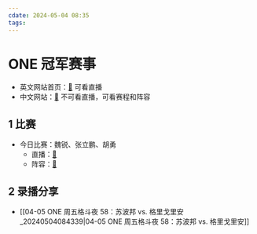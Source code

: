 ```yaml
---
cdate: 2024-05-04 08:35
tags: 
---
```


# ONE 冠军赛事

- 英文网站首页：[🌌](https://watch.onefc.com/) 可看直播
- 中文网站：[🌌](https://www.onefc.com/cn/) 不可看直播，可看赛程和阵容

## 1 比赛

- 今日比赛：魏锐、张立鹏、胡勇
	- 直播：[🌌](https://watch.onefc.com/events/one-fight-night-22) 
	- 阵容：[🌌](https://www.onefc.com/cn/events/onefightnight22/) 

## 2 录播分享

- [[04-05 ONE 周五格斗夜 58：苏波邦 vs. 格里戈里安_20240504084339|04-05 ONE 周五格斗夜 58：苏波邦 vs. 格里戈里安]]